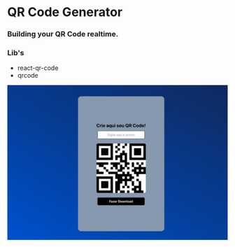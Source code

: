 # QR Code Generator
### Building your QR Code realtime. 

### Lib's
- react-qr-code
- qrcode

<img src="./src/img/screenshot.png" />


